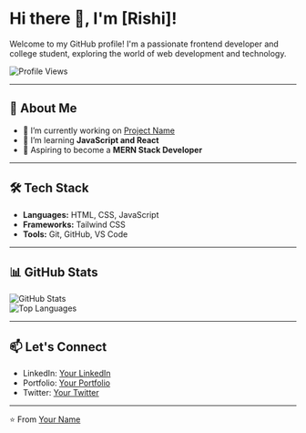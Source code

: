 # Hi there 👋, I'm [Rishi]!

Welcome to my GitHub profile! I'm a passionate frontend developer and college student, exploring the world of web development and technology.

![Profile Views](https://komarev.com/ghpvc/?username=Rishi06x&color=brightgreen)

---

## 🚀 About Me

- 🔭 I’m currently working on [Project Name](https://github.com/username/project-name)
- 🌱 I’m learning **JavaScript and React**  
- 🎯 Aspiring to become a **MERN Stack Developer**  

---

## 🛠️ Tech Stack

- **Languages:** HTML, CSS, JavaScript  
- **Frameworks:** Tailwind CSS 
- **Tools:**  Git, GitHub, VS Code  

---

## 📊 GitHub Stats

![GitHub Stats](https://github-readme-stats.vercel.app/api?username=Rishi06x&show_icons=true&theme=radical)  
![Top Languages](https://github-readme-stats.vercel.app/api/top-langs/?username=Rishi06x&layout=compact&theme=radical)

---

## 📫 Let's Connect

- LinkedIn: [Your LinkedIn](https://linkedin.com/in/your-profile)  
- Portfolio: [Your Portfolio](https://your-portfolio-link.com)  
- Twitter: [Your Twitter](https://twitter.com/your-profile)  

---

⭐️ From [Your Name](https://github.com/username)
